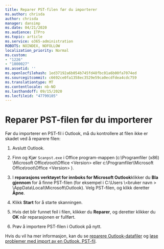```yaml
---
title: Reparer PST-filen før du importerer
ms.author: chrisda
author: chrisda
manager: dansimp
ms.date: 04/21/2020
ms.audience: ITPro
ms.topic: article
ms.service: o365-administration
ROBOTS: NOINDEX, NOFOLLOW
localization_priority: Normal
ms.custom:
- "1226"
- "1800027"
ms.assetid: ''
ms.openlocfilehash: 1ed37192a6b054b745fd48fbc01a6b00fa7074ed
ms.sourcegitcommit: c6692ce0fa1358ec3529e59ca0ecdfdea4cdc759
ms.translationtype: MT
ms.contentlocale: nb-NO
ms.lasthandoff: 09/15/2020
ms.locfileid: "47799105"
---
```

# <a name="repair-pst-file-before-importing"></a>Reparer PST-filen før du importerer

Før du importerer en PST-fil i Outlook, må du kontrollere at filen ikke er skadet ved å reparere filen:

1. Avslutt Outlook.

2. Finn og Kjør `Scanpst.exe` i Office program-mappen (c:\Programfiler (x86) \Microsoft Office\root\Office \<Version\> eller c:\Programfiler\Microsoft Office\root\Office \<Version\> ).

3. I **reparasjons verktøyet for innboks for Microsoft Outlook**klikker du **Bla gjennom** for å finne PST-filen (for eksempel i C:\Users \\<bruker navn \> \AppData\Local\Microsoft\Outlook). Velg PST-filen, og klikk deretter **Åpne**.

4. Klikk **Start** for å starte skanningen.

5. Hvis det blir funnet feil i filen, klikker du **Reparer**, og deretter klikker du **OK** når reparasjonen er fullført.

6. Prøv å importere PST-filen i Outlook på nytt.

Hvis du vil ha mer informasjon, kan du se [reparere Outlook-datafiler](https://support.office.com/article/25663bc3-11ec-4412-86c4-60458afc5253) og [løse problemer med import av en Outlook. PST-fil](https://support.office.com/article/2d2e50dc-5c36-4ab2-ab50-f1be733b3d6e).
